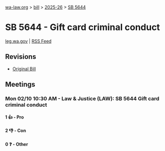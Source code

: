 [wa-law.org](/) > [bill](/bill/) > [2025-26](/bill/2025-26/) > [SB 5644](/bill/2025-26/sb/5644/)

# SB 5644 - Gift card criminal conduct
[leg.wa.gov](https://app.leg.wa.gov/billsummary?BillNumber=5644&Year=2025&Initiative=false) | [RSS Feed](./rss.xml)

## Revisions
* [Original Bill](1/)

## Meetings
### Mon 02/10 10:30 AM - Law & Justice (LAW): SB 5644 Gift card criminal conduct
#### 1 👍 - Pro

#### 2 👎 - Con

#### 0 ❓ - Other
